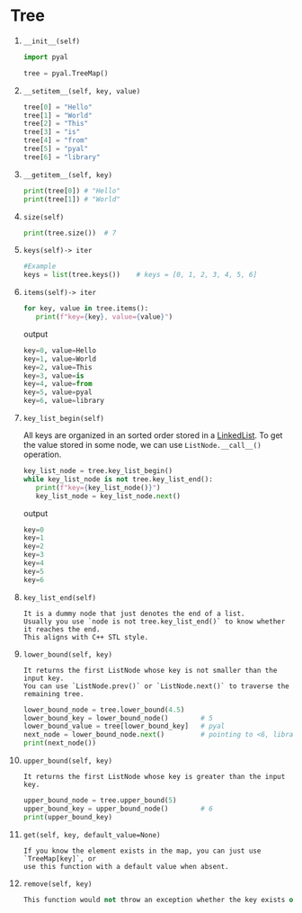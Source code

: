 # Tree 

1. `__init__(self)`
     ```python
    import pyal

    tree = pyal.TreeMap()
    ```
1. `__setitem__(self, key, value)`
      ```python
   tree[0] = "Hello"
   tree[1] = "World"
   tree[2] = "This"
   tree[3] = "is"
   tree[4] = "from"
   tree[5] = "pyal"
   tree[6] = "library"
    ```
1. `__getitem__(self, key)`
      ```python
   print(tree[0]) # "Hello"
   print(tree[1]) # "World"
    ```
1. `size(self)`
      ```python
   print(tree.size())  # 7 
    ```

1. `keys(self)-> iter`
   ```python
   #Example
   keys = list(tree.keys())    # keys = [0, 1, 2, 3, 4, 5, 6]
   ```

1. `items(self)-> iter`
   ```python
   for key, value in tree.items():
      print(f"key={key}, value={value}")
   ```
   output
   ```python
   key=0, value=Hello
   key=1, value=World
   key=2, value=This
   key=3, value=is
   key=4, value=from
   key=5, value=pyal
   key=6, value=library

   ```
1. `key_list_begin(self)`

   All keys are organized in an sorted order stored in a [LinkedList](example_LinkedList.md). To get the value stored
   in some node, we can use `ListNode.__call__()` operation. 
   ```python
   key_list_node = tree.key_list_begin()
   while key_list_node is not tree.key_list_end():
      print(f"key={key_list_node()}")
      key_list_node = key_list_node.next()
   ```
   output
   ```python
   key=0
   key=1
   key=2
   key=3
   key=4
   key=5
   key=6
   ```

1. `key_list_end(self)`
   ```commandline
   It is a dummy node that just denotes the end of a list. 
   Usually you use `node is not tree.key_list_end()` to know whether it reaches the end. 
   This aligns with C++ STL style.
   ```
1. `lower_bound(self, key)`
   ```commandline
   It returns the first ListNode whose key is not smaller than the input key. 
   You can use `ListNode.prev()` or `ListNode.next()` to traverse the remaining tree.
   ```
   ```python
   lower_bound_node = tree.lower_bound(4.5)
   lower_bound_key = lower_bound_node()        # 5
   lower_bound_value = tree[lower_bound_key]   # pyal
   next_node = lower_bound_node.next()         # pointing to <6, library>
   print(next_node())
   ```
1. `upper_bound(self, key)`
   ```commandline
   It returns the first ListNode whose key is greater than the input key.
   ```
   ```python
   upper_bound_node = tree.upper_bound(5)
   upper_bound_key = upper_bound_node()        # 6
   print(upper_bound_key)
   ```
1. `get(self, key, default_value=None)`
   ```commandline
   If you know the element exists in the map, you can just use `TreeMap[key]`, or
   use this function with a default value when absent.
   ```
1. `remove(self, key)`
   ```python
   This function would not throw an exception whether the key exists or not.
   ```

